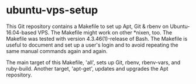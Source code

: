 # ubuntu-vps-setup
This Git repository contains a Makefile to set up Apt, Git &amp; rbenv on Ubuntu-16.04-based VPS.
The Makefile might work on other *nixen, too. The Makefile was tested with version 4.3.46(1)-release
of Bash. The Makefile is useful to document and set up a user's login and to avoid repeating the
same manual commands again and again.

The main target of this Makefile, 'all', sets up Git, rbenv, rbenv-vars, and ruby-build.
Another target, 'apt-get', updates and upgrades the Apt repository.
